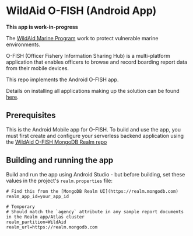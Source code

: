 # WildAid O-FISH (Android App)

**This app is work-in-progress**

The [WildAid Marine Program](https://marine.wildaid.org/) work to protect vulnerable marine environments.

O-FISH (Officer Fishery Information Sharing Hub) is a multi-platform application that enables officers to browse and record boarding report data from their mobile devices.

This repo implements the Android O-FISH app.

Details on installing all applications making up the solution can be found [here](http://wildaid.github.io/).

## Prerequisites

This is the Android Mobile app for O-FISH. To build and use the app, you must first create and configure your serverless backend application using the [WildAid O-FISH MongoDB Realm repo](https://github.com/WildAid/o-fish-realm)

## Building and running the app

Build and run the app using Android Studio - but before building, set these values in the project's `realm.properties` file:

```
# Find this from the [MongoDB Realm UI](https://realm.mongodb.com)
realm_app_id=your_app_id

# Temporary
# Should match the `agency` attribute in any sample report documents in the Realm app/Atlas cluster
realm_partition=WildAid
realm_url=https://realm.mongodb.com
```
